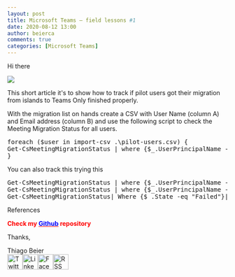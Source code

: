 ```yaml
---
layout: post
title: Microsoft Teams – field lessons #1
date: 2020-08-12 13:00
author: beierca
comments: true
categories: [Microsoft Teams]
---
```

<p><!-- wp:paragraph --></p><p>Hi there</p><p><img class="aligncenter" style="max-width:100%;" src="https://thiagobeierblog.blob.core.windows.net/posts/o365/teams/teams.jpg" /></p><p>This short article it's to show how to track if pilot users got their migration from islands to Teams Only finished properly.</p><p>With the migration list on hands create a CSV with User Name (column A) and Email address (column B) and use the following script to check the Meeting Migration Status for all users.</p><pre>foreach ($user in import-csv .\pilot-users.csv) {<br />Get-CsMeetingMigrationStatus | where {$_.UserPrincipalName -eq $user.email} | select userprincipalname,state<br />}</pre><p>You can also track this trying this</p><pre>Get-CsMeetingMigrationStatus | where {$_.UserPrincipalName -eq 'teams.test2@thebeier.com'} <br />Get-CsMeetingMigrationStatus | where {$_.UserPrincipalName -eq 'teams.test2@thebeier.com'} | select userprincipalname,state<br />Get-CsMeetingMigrationStatus| Where {$_.State -eq "Failed"}| Format-Table UserPrincipalName,LastMessage</pre><p>References</p><p><strong><span style="color:#ff0000;">Check my <a style="color:#ff0000;" href="https://github.com/thiagobeier/scripts/blob/master/README.md"><span style="color:#0000ff;">Github</span></a> repository</span></strong></p><p><!-- /wp:paragraph -->

<!-- wp:paragraph --></p><p>Thanks,</p><p><!-- /wp:paragraph -->

<!-- wp:paragraph --></p><p>Thiago Beier<br /><a href="https://twitter.com/thiagobeier"><img title="Twitter" src="https://socialmediawidgets.files.wordpress.com/2014/03/twitter1.png" alt="Twitter" width="35" height="35" /></a><a href="https://www.linkedin.com/in/tbeier/"><img title="LinkedIn" src="https://socialmediawidgets.files.wordpress.com/2014/03/linkedin1.png" alt="LinkedIn" width="35" height="35" /></a><a href="https://www.facebook.com/TheBeier/"><img title="Facebook" src="https://socialmediawidgets.files.wordpress.com/2014/03/facebook1.png" alt="Facebook" width="35" height="35" /></a><a href="https://thiagobeier.wordpress.com/feed/"><img title="RSS" src="https://socialmediawidgets.files.wordpress.com/2014/03/rss1.png" alt="RSS" width="35" height="35" /></a></p><p><!-- /wp:paragraph --></p>
